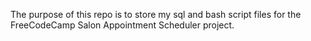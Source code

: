 The purpose of this repo is to store my sql and bash script files for the FreeCodeCamp Salon Appointment Scheduler project.
